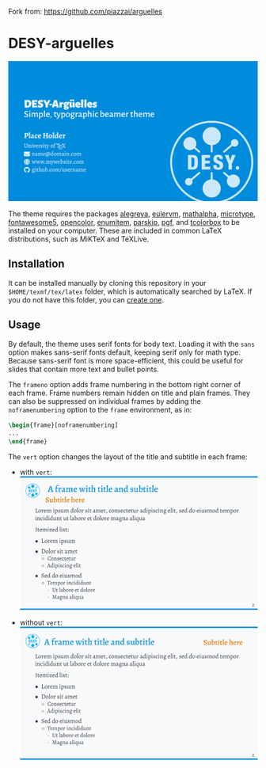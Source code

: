 <!--
DESY Beamer theme (fork of Arguelles v2.4.2)
original author: Michele Piazzai — https://github.com/piazzai
modifications: Saverio Monaco — https://github.com/SaverioMonaco/DESY-arguelles
license: MIT (inherited from upstream)
-->

Fork from: https://github.com/piazzai/arguelles

# DESY-arguelles

![cover](./readmeassets/cover.png)

The theme requires the packages [alegreya](https://ctan.org/pkg/alegreya), [eulervm](https://ctan.org/pkg/eulervm), [mathalpha](https://www.ctan.org/pkg/mathalpha), [microtype](https://ctan.org/pkg/microtype), [fontawesome5](https://ctan.org/pkg/fontawesome5), [opencolor](https://www.ctan.org/pkg/opencolor), [enumitem](https://www.ctan.org/pkg/enumitem), [parskip](https://www.ctan.org/pkg/parskip), [pgf](https://ctan.org/pkg/pgf), and [tcolorbox](https://ctan.org/pkg/tcolorbox) to be installed on your computer. These are included in common LaTeX distributions, such as MiKTeX and TeXLive.

## Installation

It can be installed manually by cloning this repository in your `$HOME/texmf/tex/latex` folder, which is automatically searched by LaTeX. If you do not have this folder, you can [create one](https://www.ias.edu/math/computing/faq/local-latex-style-files).

## Usage

By default, the theme uses serif fonts for body text. Loading it with the `sans` option makes sans-serif fonts default, keeping serif only for math type. Because sans-serif font is more space-efficient, this could be useful for slides that contain more text and bullet points.

The `frameno` option adds frame numbering in the bottom right corner of each frame. Frame numbers remain hidden on title and plain frames. They can also be suppressed on individual frames by adding the `noframenumbering` option to the `frame` environment, as in:

```tex
\begin{frame}[noframenumbering]
...
\end{frame}

```

The `vert` option changes the layout of the title and subtitle in each frame:

* with `vert`:
    ![vert](./readmeassets/vert.png)

* without `vert`:
    ![novert](./readmeassets/novert.png)
